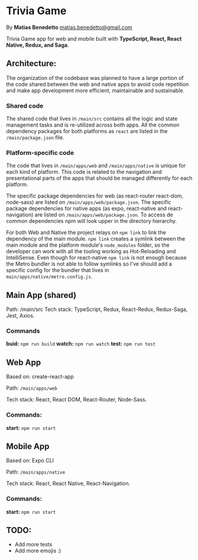 # Trivia Game
By **Matias Benedetto** <matias.benedetto@gmail.com>

Trivia Game app for web and mobile built with **TypeScript, React, React Native, Redux, and Saga**.


## Architecture:

The organization of the codebase was planned to have a large portion of the code shared between the web and native apps to avoid code repetition and make app development more efficient, maintainable and sustainable.

### Shared code
The shared code that lives in `/main/src` contains all the logic and state management tasks and is re-utilized across both apps. All the common dependency packages for both platforms as `react` are listed in the `/main/package.json` file.

### Platform-specific code
The code that lives in `/main/apps/web` and `/main/apps/native` is unique for each kind of platform. This code is related to the navigation and presentational parts of the apps that should be managed differently for each platform.

The specific package dependencies for web (as react-router react-dom, node-sass) are listed on `/main/apps/web/package.json`. The specific package dependencies for native apps (as expo, react-native and react-navigation) are listed on `/main/apps/web/package.json`. To access de common dependencies npm will look upper in the directory hierarchy.

For both Web and Native the project relays on `npm link` to link the dependency of the main module. `npm link` creates a symlink between the main module and the platform module's `node_modules` folder, so the developer can work with all the tooling working as Hot-Reloading and IntelliSense. Even though for react-native `npm link` is not enough because the Metro bundler is not able to follow symlinks so I've should add a specific config for the bundler that lives in `main/apps/native/metro.config.js`.

## Main App (shared)
Path: /main/src
Tech stack: TypeScript, Redux, React-Redux, Redux-Saga, Jest, Axios.
### Commands
**buid:** `npm run build`
**watch:** `npm run watch`
**test:** `npm run test`

## Web App
Based on: create-react-app

Path: `/main/apps/web`

Tech stack: React, React DOM, React-Router, Node-Sass. 

### Commands:
**start:** `npm run start`

## Mobile App
Based on: Expo CLI

Path: `/main/apps/native`

Tech stack: React, React Native, React-Navigation.

### Commands:
**start:** `npm run start`


## TODO:
- Add more tests
- Add more emojis :)
